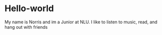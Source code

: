 # Hello-world
My name is Norris and im a Junior at NLU.
I like to listen to music, read, and hang out with friends

